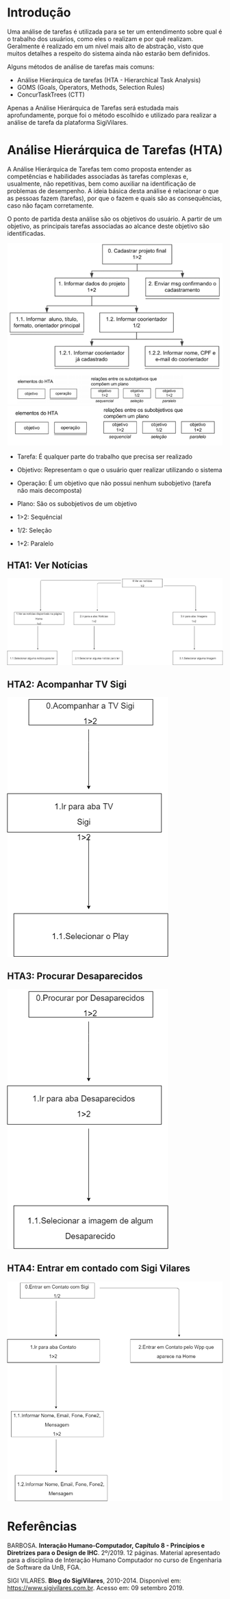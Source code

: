 # Introdução

Uma análise de tarefas é utilizada para se ter um entendimento sobre qual é o trabalho dos usuários, como eles o realizam e por quê realizam. Geralmente é realizado em um nível mais alto de abstração, visto que muitos detalhes a respeito do sistema ainda não estarão bem definidos.

Alguns métodos de análise de tarefas mais comuns:

- Análise Hierárquica de tarefas (HTA - Hierarchical Task Analysis)
- GOMS (Goals, Operators, Methods, Selection Rules)
- ConcurTaskTrees (CTT)

Apenas a Análise Hierárquica de Tarefas será estudada mais aprofundamente, porque foi o método escolhido e utilizado para realizar a análise de tarefa da plataforma SigiVilares.

# Análise Hierárquica de Tarefas (HTA)

A Análise Hierárquica de Tarefas tem como proposta entender as competências e habilidades associadas às tarefas complexas e, usualmente, não repetitivas, bem como auxiliar na identificação de problemas de desempenho. A ideia básica desta análise é relacionar o que as pessoas fazem (tarefas), por que o fazem e quais são as consequências, caso não façam corretamente.

O ponto de partida desta análise são os objetivos do usuário. A partir de um objetivo, as principais tarefas associadas ao alcance deste objetivo são identificadas.

![HTAex1](images/exemplo_HTA.PNG)
![HTAex2](images/exemplo1.PNG)

- Tarefa: É qualquer parte do trabalho que precisa ser realizado

- Objetivo: Representam o que o usuário quer realizar utilizando o sistema

- Operação: É um objetivo que não possui nenhum subobjetivo (tarefa não mais decomposta)

- Plano: São os subobjetivos de um objetivo

- 1>2: Sequêncial

- 1/2: Seleção

- 1+2: Paralelo

## HTA1: Ver Notícias

![HTA1](images/Noticias.png)

## HTA2: Acompanhar TV Sigi

![HTA2](images/TVSigi.png)

## HTA3: Procurar Desaparecidos

![HTA3](images/Desaparecidos.png)

## HTA4: Entrar em contado com Sigi Vilares

![HTA4](images/Contato.png)

# Referências

BARBOSA. **Interação Humano-Computador, Capítulo 8 - Princípios e Diretrizes para o Design de IHC**. 2º/2019. 12 páginas. Material apresentado para a disciplina de Interação Humano Computador no curso de Engenharia de Software da UnB, FGA.

SIGI VILARES. **Blog do SigiVilares**, 2010-2014. Disponível em: <https://www.sigivilares.com.br>. Acesso em: 09 setembro 2019.
